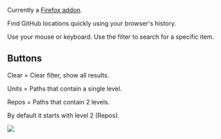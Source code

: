 Currently a [Firefox addon](https://addons.mozilla.org/en-US/firefox/addon/githop/).

Find GitHub locations quickly using your browser's history.

Use your mouse or keyboard. Use the filter to search for a specific item.

## Buttons

Clear = Clear filter, show all results.

Units = Paths that contain a single level.

Repos = Paths that contain 2 levels.

By default it starts with level 2 (Repos).

![](https://i.imgur.com/hPl8x8u.jpg)